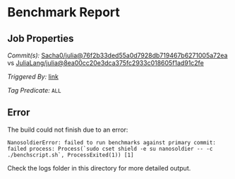 # Benchmark Report

## Job Properties

*Commit(s):* [Sacha0/julia@76f2b33ded55a0d7928db719467b6271005a72ea](https://github.com/Sacha0/julia/commit/76f2b33ded55a0d7928db719467b6271005a72ea) vs [JuliaLang/julia@8ea00cc20e3dca375fc2933c018605f1ad91c2fe](https://github.com/JuliaLang/julia/commit/8ea00cc20e3dca375fc2933c018605f1ad91c2fe)

*Triggered By:* [link](https://github.com/JuliaLang/julia/pull/24045#issuecomment-335352210)

*Tag Predicate:* `ALL`

## Error

The build could not finish due to an error:

```
NanosoldierError: failed to run benchmarks against primary commit: failed process: Process(`sudo cset shield -e su nanosoldier -- -c ./benchscript.sh`, ProcessExited(1)) [1]
```

Check the logs folder in this directory for more detailed output.

